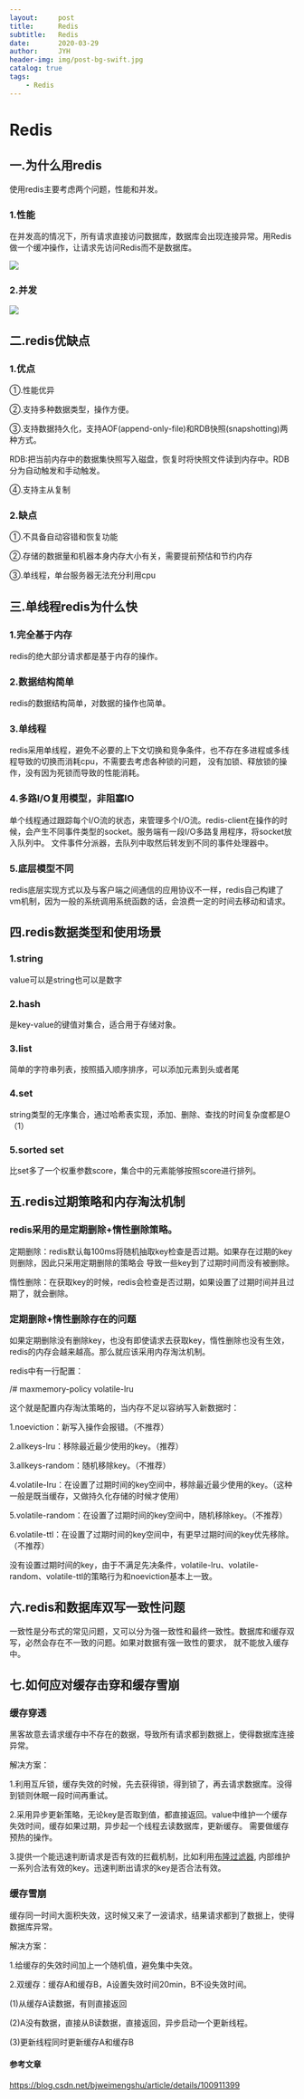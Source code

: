 ```yaml
---
layout:     post
title:      Redis
subtitle:   Redis
date:       2020-03-29
author:     JYH
header-img: img/post-bg-swift.jpg
catalog: true
tags:
    - Redis
---
```


# Redis

## 一.为什么用redis

使用redis主要考虑两个问题，性能和并发。

### 1.性能

在并发高的情况下，所有请求直接访问数据库，数据库会出现连接异常。用Redis做一个缓冲操作，让请求先访问Redis而不是数据库。

![](https://shadowpriest.oss-cn-beijing.aliyuncs.com/githubio/%E6%88%AA%E5%B1%8F2019-10-1517.19.41.png)



### 2.并发

![](https://shadowpriest.oss-cn-beijing.aliyuncs.com/githubio/%E6%88%AA%E5%B1%8F2019-10-1517.25.09.png)


## 二.redis优缺点

### 1.优点

①.性能优异

②.支持多种数据类型，操作方便。

③.支持数据持久化，支持AOF(append-only-file)和RDB快照(snapshotting)两种方式。

RDB:把当前内存中的数据集快照写入磁盘，恢复时将快照文件读到内存中。RDB分为自动触发和手动触发。

④.支持主从复制

### 2.缺点

①.不具备自动容错和恢复功能

②.存储的数据量和机器本身内存大小有关，需要提前预估和节约内存

③.单线程，单台服务器无法充分利用cpu


## 三.单线程redis为什么快

### 1.完全基于内存

redis的绝大部分请求都是基于内存的操作。

### 2.数据结构简单

redis的数据结构简单，对数据的操作也简单。

### 3.单线程

redis采用单线程，避免不必要的上下文切换和竞争条件，也不存在多进程或多线程导致的切换而消耗cpu，不需要去考虑各种锁的问题，
没有加锁、释放锁的操作，没有因为死锁而导致的性能消耗。

### 4.多路I/O复用模型，非阻塞IO

单个线程通过跟踪每个I/O流的状态，来管理多个I/O流。redis-client在操作的时候，会产生不同事件类型的socket。服务端有一段I/O多路复用程序，将socket放入队列中。
文件事件分派器，去队列中取然后转发到不同的事件处理器中。

### 5.底层模型不同

redis底层实现方式以及与客户端之间通信的应用协议不一样，redis自己构建了vm机制，因为一般的系统调用系统函数的话，会浪费一定的时间去移动和请求。

## 四.redis数据类型和使用场景

### 1.string

value可以是string也可以是数字

### 2.hash

是key-value的键值对集合，适合用于存储对象。

### 3.list

简单的字符串列表，按照插入顺序排序，可以添加元素到头或者尾

### 4.set

string类型的无序集合，通过哈希表实现，添加、删除、查找的时间复杂度都是O（1）

### 5.sorted set

比set多了一个权重参数score，集合中的元素能够按照score进行排列。

## 五.redis过期策略和内存淘汰机制

### redis采用的是定期删除+惰性删除策略。

定期删除：redis默认每100ms将随机抽取key检查是否过期。如果存在过期的key则删除，因此只采用定期删除的策略会
导致一些key到了过期时间而没有被删除。

惰性删除：在获取key的时候，redis会检查是否过期，如果设置了过期时间并且过期了，就会删除。

### 定期删除+惰性删除存在的问题

如果定期删除没有删除key，也没有即使请求去获取key，惰性删除也没有生效，redis的内存会越来越高。那么就应该采用内存淘汰机制。

redis中有一行配置：

/# maxmemory-policy volatile-lru

这个就是配置内存淘汰策略的，当内存不足以容纳写入新数据时：

1.noeviction：新写入操作会报错。（不推荐）

2.allkeys-lru：移除最近最少使用的key。（推荐）

3.allkeys-random：随机移除key。（不推荐）

4.volatile-lru：在设置了过期时间的key空间中，移除最近最少使用的key。（这种一般是既当缓存，又做持久化存储的时候才使用）

5.volatile-random：在设置了过期时间的key空间中，随机移除key。（不推荐）

6.volatile-ttl：在设置了过期时间的key空间中，有更早过期时间的key优先移除。（不推荐）

没有设置过期时间的key，由于不满足先决条件，volatile-lru、volatile-random、volatile-ttl的策略行为和noeviction基本上一致。


## 六.redis和数据库双写一致性问题

一致性是分布式的常见问题，又可以分为强一致性和最终一致性。数据库和缓存双写，必然会存在不一致的问题。如果对数据有强一致性的要求，
就不能放入缓存中。

## 七.如何应对缓存击穿和缓存雪崩

### 缓存穿透
黑客故意去请求缓存中不存在的数据，导致所有请求都到数据上，使得数据库连接异常。

解决方案：

1.利用互斥锁，缓存失效的时候，先去获得锁，得到锁了，再去请求数据库。没得到锁则休眠一段时间再重试。

2.采用异步更新策略，无论key是否取到值，都直接返回。value中维护一个缓存失效时间，缓存如果过期，异步起一个线程去读数据库，更新缓存。
需要做缓存预热的操作。

3.提供一个能迅速判断请求是否有效的拦截机制，比如利用[布隆过滤器](https://baike.baidu.com/item/%E5%B8%83%E9%9A%86%E8%BF%87%E6%BB%A4%E5%99%A8/5384697?fr=aladdin),
内部维护一系列合法有效的key。迅速判断出请求的key是否合法有效。

### 缓存雪崩
缓存同一时间大面积失效，这时候又来了一波请求，结果请求都到了数据上，使得数据库异常。

解决方案：

1.给缓存的失效时间加上一个随机值，避免集中失效。

2.双缓存：缓存A和缓存B，A设置失效时间20min，B不设失效时间。

 (1)从缓存A读数据，有则直接返回

 (2)A没有数据，直接从B读数据，直接返回，异步启动一个更新线程。
 
 (3)更新线程同时更新缓存A和缓存B




#### 参考文章
https://blog.csdn.net/bjweimengshu/article/details/100911399